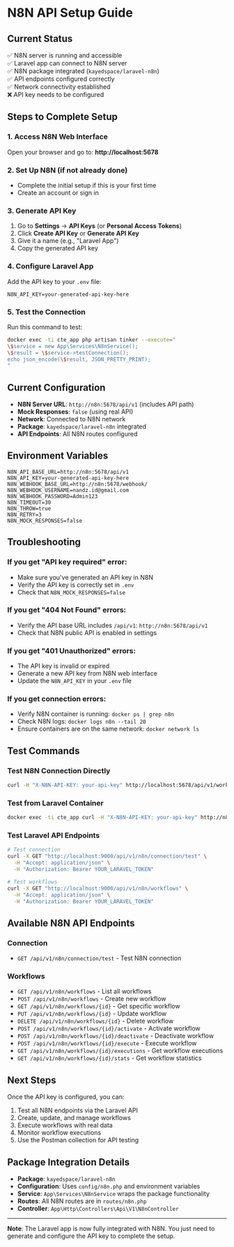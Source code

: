 # N8N API Setup Guide

## Current Status
✅ N8N server is running and accessible  
✅ Laravel app can connect to N8N server  
✅ N8N package integrated (`kayedspace/laravel-n8n`)  
✅ API endpoints configured correctly  
✅ Network connectivity established  
❌ API key needs to be configured  

## Steps to Complete Setup

### 1. Access N8N Web Interface
Open your browser and go to: **http://localhost:5678**

### 2. Set Up N8N (if not already done)
- Complete the initial setup if this is your first time
- Create an account or sign in

### 3. Generate API Key
1. Go to **Settings** → **API Keys** (or **Personal Access Tokens**)
2. Click **Create API Key** or **Generate API Key**
3. Give it a name (e.g., "Laravel App")
4. Copy the generated API key

### 4. Configure Laravel App
Add the API key to your `.env` file:

```env
N8N_API_KEY=your-generated-api-key-here
```

### 5. Test the Connection
Run this command to test:

```bash
docker exec -ti cte_app php artisan tinker --execute="
\$service = new App\Services\N8nService();
\$result = \$service->testConnection();
echo json_encode(\$result, JSON_PRETTY_PRINT);
"
```

## Current Configuration
- **N8N Server URL**: `http://n8n:5678/api/v1` (includes API path)
- **Mock Responses**: `false` (using real API)
- **Network**: Connected to N8N network
- **Package**: `kayedspace/laravel-n8n` integrated
- **API Endpoints**: All N8N routes configured

## Environment Variables
```env
N8N_API_BASE_URL=http://n8n:5678/api/v1
N8N_API_KEY=your-generated-api-key-here
N8N_WEBHOOK_BASE_URL=http://n8n:5678/webhook/
N8N_WEBHOOK_USERNAME=nandz.id@gmail.com
N8N_WEBHOOK_PASSWORD=Admin123
N8N_TIMEOUT=30
N8N_THROW=true
N8N_RETRY=3
N8N_MOCK_RESPONSES=false
```

## Troubleshooting

### If you get "API key required" error:
- Make sure you've generated an API key in N8N
- Verify the API key is correctly set in `.env`
- Check that `N8N_MOCK_RESPONSES=false`

### If you get "404 Not Found" errors:
- Verify the API base URL includes `/api/v1`: `http://n8n:5678/api/v1`
- Check that N8N public API is enabled in settings

### If you get "401 Unauthorized" errors:
- The API key is invalid or expired
- Generate a new API key from N8N web interface
- Update the `N8N_API_KEY` in your `.env` file

### If you get connection errors:
- Verify N8N container is running: `docker ps | grep n8n`
- Check N8N logs: `docker logs n8n --tail 20`
- Ensure containers are on the same network: `docker network ls`

## Test Commands

### Test N8N Connection Directly
```bash
curl -H "X-N8N-API-KEY: your-api-key" http://localhost:5678/api/v1/workflows
```

### Test from Laravel Container
```bash
docker exec -ti cte_app curl -H "X-N8N-API-KEY: your-api-key" http://n8n:5678/api/v1/workflows
```

### Test Laravel API Endpoints
```bash
# Test connection
curl -X GET "http://localhost:9000/api/v1/n8n/connection/test" \
  -H "Accept: application/json" \
  -H "Authorization: Bearer YOUR_LARAVEL_TOKEN"

# Test workflows
curl -X GET "http://localhost:9000/api/v1/n8n/workflows" \
  -H "Accept: application/json" \
  -H "Authorization: Bearer YOUR_LARAVEL_TOKEN"
```

## Available N8N API Endpoints

### Connection
- `GET /api/v1/n8n/connection/test` - Test N8N connection

### Workflows
- `GET /api/v1/n8n/workflows` - List all workflows
- `POST /api/v1/n8n/workflows` - Create new workflow
- `GET /api/v1/n8n/workflows/{id}` - Get specific workflow
- `PUT /api/v1/n8n/workflows/{id}` - Update workflow
- `DELETE /api/v1/n8n/workflows/{id}` - Delete workflow
- `POST /api/v1/n8n/workflows/{id}/activate` - Activate workflow
- `POST /api/v1/n8n/workflows/{id}/deactivate` - Deactivate workflow
- `POST /api/v1/n8n/workflows/{id}/execute` - Execute workflow
- `GET /api/v1/n8n/workflows/{id}/executions` - Get workflow executions
- `GET /api/v1/n8n/workflows/{id}/stats` - Get workflow statistics

## Next Steps
Once the API key is configured, you can:
1. Test all N8N endpoints via the Laravel API
2. Create, update, and manage workflows
3. Execute workflows with real data
4. Monitor workflow executions
5. Use the Postman collection for API testing

## Package Integration Details
- **Package**: `kayedspace/laravel-n8n`
- **Configuration**: Uses `config/n8n.php` and environment variables
- **Service**: `App\Services\N8nService` wraps the package functionality
- **Routes**: All N8N routes are in `routes/n8n.php`
- **Controller**: `App\Http\Controllers\Api\V1\N8nController`

---

**Note**: The Laravel app is now fully integrated with N8N. You just need to generate and configure the API key to complete the setup.
